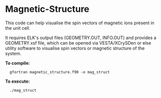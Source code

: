 # Magnetic-Structure
This code can help visualise the spin vectors of magnetic ions present in the unit cell.

It requires ELK's output files (GEOMETRY.OUT, INFO.OUT) and provides a GEOMETRY.xsf file, which can be opened via VESTA/XCrySDen or else utility software to visualise spin vectors or magnetic structure of the system.

**To compile:**

      gfortran magnetic_structure.f90 -o mag_struct

**To execute:**

      ./mag_struct
